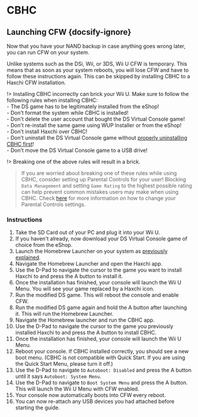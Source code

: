 # CBHC

## Launching CFW {docsify-ignore}

Now that you have your NAND backup in case anything goes wrong later, you can run CFW on your system.

Unlike systems such as the DSi, Wii, or 3DS, Wii U CFW is temporary. This means that as soon as your system reboots, you will lose CFW and have to follow these instructions again. This can be skipped by installing CBHC to a Haxchi CFW installation.

!> Installing CBHC incorrectly can brick your Wii U. Make sure to follow the following rules when installing CBHC: <br>- The DS game has to be legitimately installed from the eShop! <br>- Don't format the system while CBHC is installed! <br>- Don't delete the user account that bought the DS Virtual Console game! <br>- Don't re-install the same game using WUP Installer or from the eShop! <br>- Don't install Haxchi over CBHC! <br>- Don't uninstall the DS Virtual Console game without [properly uninstalling CBHC first](../uninstall-cbhc)! <br>- Don't move the DS Virtual Console game to a USB drive!

!> Breaking one of the above rules will result in a brick.

> If you are worried about breaking one of these rules while using CBHC, consider setting up Parental Controls for your user! Blocking `Data Management` and setting `Game Rating` to the highest possible rating can help prevent common mistakes users may make when using CBHC. Check [here](https://en-americas-support.nintendo.com/app/answers/detail/a_id/1081/~/how-to-change-parental-controls) for more information on how to change your Parental Controls settings.

### Instructions

1. Take the SD Card out of your PC and plug it into your Wii U.
1. If you haven't already, now download your DS Virtual Console game of choice from the eShop.
1. Launch the Homebrew Launcher on your system as [previously explained](browser-exploit).
1. Navigate the Homebrew Launcher and open the Haxchi app.
1. Use the D-Pad to navigate the cursor to the game you want to install Haxchi to and press the A button to install it.
1. Once the installation has finished, your console will launch the Wii U Menu. You will see your game replaced by a Haxchi icon.
1. Run the modified DS game. This will reboot the console and enable CFW.
1. Run the modified DS game again and hold the A button after launching it. This will run the Homebrew Launcher.
1. Navigate the Homebrew launcher and run the CBHC app.
1. Use the D-Pad to navigate the cursor to the game you previously installed Haxchi to and press the A button to install CBHC.
1. Once the installation has finished, your console will launch the Wii U Menu.
1. Reboot your console. If CBHC installed correctly, you should see a new boot menu. (CBHC is not compatible with Quick Start. If you are using the Quick Start Menu, please turn it off.)
1. Use the D-Pad to navigate to `Autoboot: Disabled` and press the A button until it says `Autoboot: System Menu`.
1. Use the D-Pad to navigate to `Boot System Menu` and press the A button. This will launch the Wii U Menu with CFW enabled.
1. Your console now automatically boots into CFW every reboot.
1. You can now re-attach any USB devices you had attached before starting the guide.